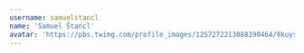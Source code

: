 ```yaml
---
username: samuelstancl
name: 'Samuel Štancl'
avatar: 'https://pbs.twimg.com/profile_images/1257272213088190464/8kuysprf_normal.jpg'
---
```

